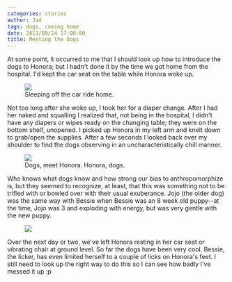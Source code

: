 ```yaml
---
categories: stories
author: Jad
tags: dogs, coming home
date: 2013/08/24 17:00:00
title: Meeting the Dogs
---
```


At some point, it occurred to me that I should look up how to introduce the dogs to Honora; but I hadn't done it by the time we got home from the hospital.  I'd kept the car seat on the table while Honora woke up.

<figure>
<img src="/img/2013/08/24/img_1718_medium.jpg" />
<figcaption>Sleeping off the car ride home.</figcaption>
</figure>

Not too long after she woke up, I took her for a diaper change.  After I had her naked and squalling I realized that, not being in the hospital, I didn't have any diapers or wipes ready on the changing table; they were on the bottom shelf, unopened.  I picked up Honora in my left arm and knelt down to grab/open the supplies.  After a few seconds I looked back over my shoulder to find the dogs observing in an uncharacteristically chill manner.  

<figure>
<img src="/img/2013/08/24/img_1111_medium.jpg" />
<figcaption>Dogs, meet Honora.  Honora, dogs.</figcaption>
</figure>

Who knows what dogs know and how strong our bias to anthropomorphize is, but they seemed to recognize, at least, that this was something not to be trifled with or bowled over with their usual exuberance.  Jojo (the older dog) was the same way with Bessie when Bessie was an 8 week old puppy--at the time, Jojo was 3 and exploding with energy, but was very gentle with the new puppy.


<figure>
<img src="https://i.chzbgr.com/maxW500/6541103360/h32792D80/" />
</figure>

Over the next day or two, we've left Honora resting in her car seat or vibrating chair at ground level.  So far the dogs have been very cool.  Bessie, the licker, has even limited herself to a couple of licks on Honora's feet.  I still need to look up the right way to do this so I can see how badly I've messed it up :p
